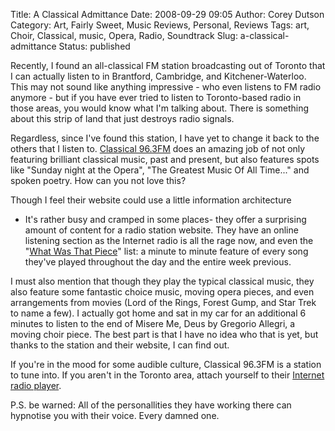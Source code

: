 Title: A Classical Admittance
Date: 2008-09-29 09:05
Author: Corey Dutson
Category: Art, Fairly Sweet, Music Reviews, Personal, Reviews
Tags: art, Choir, Classical, music, Opera, Radio, Soundtrack
Slug: a-classical-admittance
Status: published

Recently, I found an all-classical FM station broadcasting out of
Toronto that I can actually listen to in Brantford, Cambridge, and
Kitchener-Waterloo. This may not sound like anything impressive - who
even listens to FM radio anymore - but if you have ever tried to listen
to Toronto-based radio in those areas, you would know what I'm talking
about. There is something about this strip of land that just destroys
radio signals.

Regardless, since I've found this station, I have yet to change it back
to the others that I listen to. [Classical
96.3FM](http://www.classical963fm.com/ "Classical 96.3FM") does an
amazing job of not only featuring brilliant classical music, past and
present, but also features spots like "Sunday night at the Opera", "The
Greatest Music Of All Time..." and spoken poetry. How can you not love
this?

Though I feel their website could use a little information architecture
- It's rather busy and cramped in some places- they offer a surprising
amount of content for a radio station website. They have an online
listening section as the Internet radio is all the rage now, and even
the "[What Was That
Piece](http://www.classical963fm.com/node/15 "Classical 96.3FM: What was that piece?")"
list: a minute to minute feature of every song they've played throughout
the day and the entire week previous.

I must also mention that though they play the typical classical music,
they also feature some fantastic choice music, moving opera pieces, and
even arrangements from movies (Lord of the Rings, Forest Gump, and Star
Trek to name a few). I actually got home and sat in my car for an
additional 6 minutes to listen to the end of Misere Me, Deus by <span
class="italics">Gregorio Allegri, a moving choir piece. The best part is
that I have no idea who that is yet, but thanks to the station and their
website, I can find out.</span>

If you're in the mood for some audible culture, Classical 96.3FM is a
station to tune into. If you aren't in the Toronto area, attach yourself
to their [Internet radio
player](http://www.classical963fm.com/player "Classical 96.3FM: Internet Player").

P.S. be warned: All of the personallities they have working there can
hypnotise you with their voice. Every damned one.
